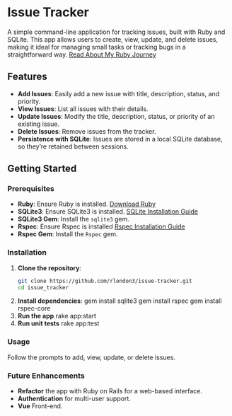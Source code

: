 # Issue Tracker

A simple command-line application for tracking issues, built with Ruby and SQLite. This app allows users to create, view, update, and delete issues, making it ideal for managing small tasks or tracking bugs in a straightforward way. [Read About My Ruby Journey](https://programmingthestreets.hashnode.dev/grand-hustle-upskillin-with-ruby)

## Features

- **Add Issues**: Easily add a new issue with title, description, status, and priority.
- **View Issues**: List all issues with their details.
- **Update Issues**: Modify the title, description, status, or priority of an existing issue.
- **Delete Issues**: Remove issues from the tracker.
- **Persistence with SQLite**: Issues are stored in a local SQLite database, so they’re retained between sessions.

## Getting Started

### Prerequisites

- **Ruby**: Ensure Ruby is installed. [Download Ruby](https://www.ruby-lang.org/en/downloads/)
- **SQLite3**: Ensure SQLite3 is installed. [SQLite Installation Guide](https://sqlite.org/download.html)
- **SQLite3 Gem**: Install the `sqlite3` gem.
- **Rspec**: Ensure Rspec is installed [Rspec Installation Guide](https://rspec.info/documentation/3.13/rspec-core/)
- **Rspec Gem**: Install the `Rspec` gem.

### Installation

1. **Clone the repository**:
   ```bash
   git clone https://github.com/rlondon3/issue-tracker.git
   cd issue_tracker
   ```
2. **Install dependencies**:
   gem install sqlite3
   gem install rspec
   gem install rspec-core
3. **Run the app**
   rake app:start
4. **Run unit tests**
   rake app:test

### Usage

Follow the prompts to add, view, update, or delete issues.

### Future Enhancements

- **Refactor** the app with Ruby on Rails for a web-based interface.
- **Authentication** for multi-user support.
- **Vue** Front-end.
